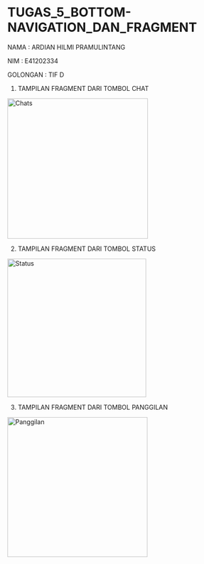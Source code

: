 # TUGAS_5_BOTTOM-NAVIGATION_DAN_FRAGMENT

NAMA : ARDIAN HILMI PRAMULINTANG

NIM : E41202334

GOLONGAN : TIF D


1. TAMPILAN FRAGMENT DARI TOMBOL CHAT
<img width="316" alt="Chats" src="https://user-images.githubusercontent.com/74774957/137054752-77b816c7-32b3-4bc6-ba50-3f74c7ffa5d9.PNG">


2. TAMPILAN FRAGMENT DARI TOMBOL STATUS
<img width="312" alt="Status" src="https://user-images.githubusercontent.com/74774957/137054764-0d2846ab-53fa-455e-adc2-4cca510aeb9c.PNG">


3. TAMPILAN FRAGMENT DARI TOMBOL PANGGILAN
<img width="315" alt="Panggilan" src="https://user-images.githubusercontent.com/74774957/137054780-e047522d-608d-463f-9f6a-5852c8ad82dc.PNG">
